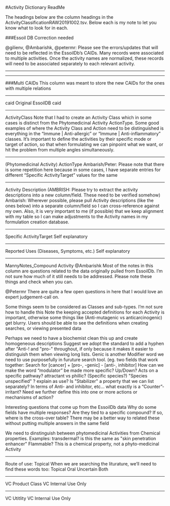 #Activity Dictionary ReadMe

The headings below are the column headings in the ActivityClassificationRAW20191002.tsv. 
Below each is my note to let you know what to look for in each.

###Essoil DB Correction needed

@gilienv, @Ambarishk, @petermr: Please see the errors/updates that will need to be reflected in the EssoilDb’s CAIDs. Many records were associated to multiple activities. Once the activity names are normalized, these records will need to be associated separately to each relevant activity.

-----
-----


###Multi CAIDs
This column was meant to store the new CAIDs for the ones with multiple relations

-----

caid
Original EssoilDB caid

-----

ActivityClass
Note that I had to create an Activity Class which in some cases is distinct from the Phytomedicinal Activity ActionType. Some good examples of where the Activity Class and Action need to be distinguished is everything in the “Immune | Anti-allergic” or “Immune | Anti-inflammatory” classes. It’s important to define the activities by their specific mode or target of action, so that when formulating we can pinpoint what we want, or hit the problem from multiple angles simultaneously. 

-----

(Phytomedicinal Activity) ActionType
Ambarish/Peter: Please note that there is some repetition here because in some cases, I have separate entries for different “Specific ActivityTarget” values for the same 

-----

Activity Description 
(AMBRISH: Please try to extract the activity descriptions into a new column/field. These need to be verified somehow)
Ambarish: Wherever possible, please pull Activity descriptions (like the ones below) into a separate column/field so I can cross-reference against my own. Also, it is very important to me (if possible) that we keep alignment with my table so I can make adjustments to the Activity names in my formulation creation database.

-----

Specific ActivityTarget
Self explanatory

-----

Reported Uses (Diseases, Symptoms, etc.)
Self explanatory

-----

MannyNotes_Compound Activity
@Ambarishk Most of the notes in this column are questions related to the data originally pulled from EssoilDb. I’m not sure how much of it still needs to be addressed. Please note these things and check when you can.

@Petermr There are quite a few open questions in here that I would love an expert judgement-call on.

Some things seem to be considered as Classes and sub-types. I’m not sure how to handle this
Note the keeping accepted definitions for each Activity is important, otherwise some things like (Anti-mutagenic vs anticarcinogenic) get blurry. Users should be able to see the definitions when creating searches, or viewing presented data

Perhaps we need to have a biochemist clean this up and create homogeneous descriptions
Suggest we adopt the standard to add a hyphen after "Anti-! and "pro-" throughout, if only because it makes it easier to distinguish them when viewing long lists.
Genic is another Modifier word we need to use purposefully in furuture search tool. (eg. two fields that work together: Search for [cancer] + [pro-, -genic] - [anti-, inhibitor]
How can we make the word “modulator” be made more specific? Up/Down? Acts on a specific pathway?
attractant vs phillic? (Specific species?) "Species unspecified" ?
explain as use? Is "Stabilizer" a property that we can list separately?
In terms of Anti- and inhibitor, etc… what exactly is a “Counter”-irritant? Need we further define this into one or more actions or mechanisms of action?

Interesting questions that come up from the EssoilDb data
Why do some fields have multiple responses? Are they tied to a specific compound? If so, where is the cross-over table? There may be a better way to related these without putting multiple answers in the same field

We need to dinstinguish between phytomedicinal Activities from Chemical properties. Examples:
transdermal? is this the same as "skin penetration enhancer"
Flammable? This is a chemical property, not a phyto-medicinal Activity

-----

Route of use: Topical
When we are searching the liturature, we’ll need to find these words too: Topical
Oral
Uncertain
Both

-----

VC Product Class
VC Internal Use Only

-----

VC Utitlity
VC Internal Use Only


